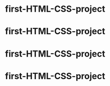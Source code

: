 # first-HTML-CSS-project
# first-HTML-CSS-project
# first-HTML-CSS-project
# first-HTML-CSS-project
